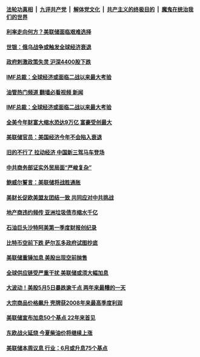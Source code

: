 ####  [法轮功真相](../../../../basic/blob/master/README.md?t=05282131) &nbsp;|&nbsp; [九评共产党](../../../../9ping.md/blob/master/README.md?t=05282131) &nbsp;|&nbsp; [解体党文化](../../../../jtdwh.md/blob/master/README.md?t=05282131)  &nbsp;|&nbsp; [共产主义的终极目的](../../../../gczydzjmd.md/blob/master/README.md?t=05282131) &nbsp;|&nbsp; [魔鬼在统治我们的世界](../../../../mgztzwmdsj.md/blob/master/README.md?t=05282131) 

#### [利率走向何方？美联储面临艰难选择](../pages/soh7/623753.md?t=05282131) 
#### [世银：俄乌战争或触发全球经济衰退](../pages/soh7/623663.md?t=05282131) 
#### [政府刺激政策失灵 沪深4400股下跌](../pages/soh7/623129.md?t=05282131) 
#### [IMF总裁：全球经济或面临二战以来最大考验](../pages/soh7/622973.md?t=05282131) 
#### [油管热门频道 翻墙必看视频 新闻](http://45.76.130.85:81/youtube.html?05282131)
#### [IMF总裁：全球经济或面临二战以来最大考验](../pages/soh7/622973.md?t=05282131) 
#### [全美今年财富大缩水恐达9万亿 富豪受创最大](../pages/soh7/622946.md?t=05282131) 
#### [美联储官员：美国经济今年不会陷入衰退](../pages/soh7/622310.md?t=05282131) 
#### [旧的不行了 拉动经济 中国新三驾马车登场](../pages/soh7/622178.md?t=05282131) 
#### [中共商务部证实外贸局面“严峻复杂”](../pages/soh7/622166.md?t=05282131) 
#### [鲍威尔誓言：美联储将战胜通胀](../pages/soh7/621551.md?t=05282131) 
#### [美财长促欧美盟友团结一致 共同应对中共挑战](../pages/soh7/621401.md?t=05282131) 
#### [地产商违约频传 亚洲垃圾债市缩水千亿](../pages/soh7/621191.md?t=05282131) 
#### [石油巨头沙特阿美第一季度财报创纪录](../pages/soh7/620948.md?t=05282131) 
#### [比特币空前下跌 萨尔瓦多政府试图抄底](../pages/soh7/619483.md?t=05282131) 
#### [美联储重锤加息 美股出现空前抛售 ](../pages/soh7/619186.md?t=05282131) 
#### [全球供应链受严重干扰 美联储或须大幅加息 ](../pages/soh7/618673.md?t=05282131) 
#### [大波动！美股5月5日暴跌逾千点 两年来最糟的一天](../pages/soh7/618436.md?t=05282131) 
#### [大宗商品价格飙升 壳牌获2008年来最高季度利润](../pages/soh7/618235.md?t=05282131) 
#### [美联储宣布加息50个基点 22年来首见](../pages/soh7/618106.md?t=05282131) 
#### [东欧战火延烧 今夏柴油价将继续上涨](../pages/soh7/617323.md?t=05282131) 
#### [美联储本周议息 行业：6月或升息75个基点](../pages/soh7/617329.md?t=05282131) 
<img src='http://gfw-breaker.win/goodnews/indexes/soh7.md' width='0px' height='0px'/>
